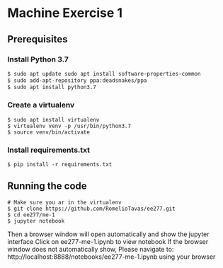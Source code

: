 # Machine Exercise 1

## Prerequisites
### Install Python 3.7
```bash
$ sudo apt update sudo apt install software-properties-common
$ sudo add-apt-repository ppa:deadsnakes/ppa
$ sudo apt install python3.7
```
### Create a virtualenv
```
$ sudo apt install virtualenv
$ virtualenv venv -p /usr/bin/python3.7
$ source venv/bin/activate
```

### Install requirements.txt
```
$ pip install -r requirements.txt
```

## Running the code
```
# Make sure you ar in the virtualenv
$ git clone https://github.com/RomelioTavas/ee277.git
$ cd ee277/me-1
$ jupyter notebook
```


Then a browser window will open automatically and show the jupyter interface
Click on ee277-me-1.ipynb to view notebook
If the browser window does not automatically show,
Please navigate to: http://localhost:8888/notebooks/ee277-me-1.ipynb using your browser
